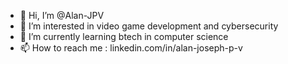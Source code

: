 - 👋 Hi, I’m @Alan-JPV
- 👀 I’m interested in video game development and cybersecurity
- 🌱 I’m currently learning btech in computer science
- 📫 How to reach me : linkedin.com/in/alan-joseph-p-v

<!---
Alan-JPV/Alan-JPV is a ✨ special ✨ repository because its `README.md` (this file) appears on your GitHub profile.
You can click the Preview link to take a look at your changes.
--->
